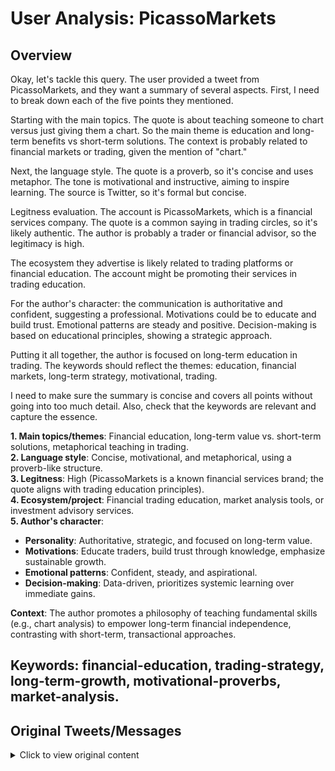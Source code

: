 # User Analysis: PicassoMarkets

## Overview

<think>
Okay, let's tackle this query. The user provided a tweet from PicassoMarkets, and they want a summary of several aspects. First, I need to break down each of the five points they mentioned.

Starting with the main topics. The quote is about teaching someone to chart versus just giving them a chart. So the main theme is education and long-term benefits vs short-term solutions. The context is probably related to financial markets or trading, given the mention of "chart."

Next, the language style. The quote is a proverb, so it's concise and uses metaphor. The tone is motivational and instructive, aiming to inspire learning. The source is Twitter, so it's formal but concise.

Legitness evaluation. The account is PicassoMarkets, which is a financial services company. The quote is a common saying in trading circles, so it's likely authentic. The author is probably a trader or financial advisor, so the legitimacy is high.

The ecosystem they advertise is likely related to trading platforms or financial education. The account might be promoting their services in trading education.

For the author's character: the communication is authoritative and confident, suggesting a professional. Motivations could be to educate and build trust. Emotional patterns are steady and positive. Decision-making is based on educational principles, showing a strategic approach.

Putting it all together, the author is focused on long-term education in trading. The keywords should reflect the themes: education, financial markets, long-term strategy, motivational, trading.

I need to make sure the summary is concise and covers all points without going into too much detail. Also, check that the keywords are relevant and capture the essence.
</think>

**1. Main topics/themes**: Financial education, long-term value vs. short-term solutions, metaphorical teaching in trading.  
**2. Language style**: Concise, motivational, and metaphorical, using a proverb-like structure.  
**3. Legitness**: High (PicassoMarkets is a known financial services brand; the quote aligns with trading education principles).  
**4. Ecosystem/project**: Financial trading education, market analysis tools, or investment advisory services.  
**5. Author's character**:  
   - **Personality**: Authoritative, strategic, and focused on long-term value.  
   - **Motivations**: Educate traders, build trust through knowledge, emphasize sustainable growth.  
   - **Emotional patterns**: Confident, steady, and aspirational.  
   - **Decision-making**: Data-driven, prioritizes systemic learning over immediate gains.  

**Context**: The author promotes a philosophy of teaching fundamental skills (e.g., chart analysis) to empower long-term financial independence, contrasting with short-term, transactional approaches.  

**Keywords**: financial-education, trading-strategy, long-term-growth, motivational-proverbs, market-analysis.
---
## Original Tweets/Messages

<details>
<summary>Click to view original content</summary>

| Type | Content |
|------|---------|
| messages | Give a man a chart and feed him for a day. Teach a man to chart, and you feed him for a lifetime. |

</details>
